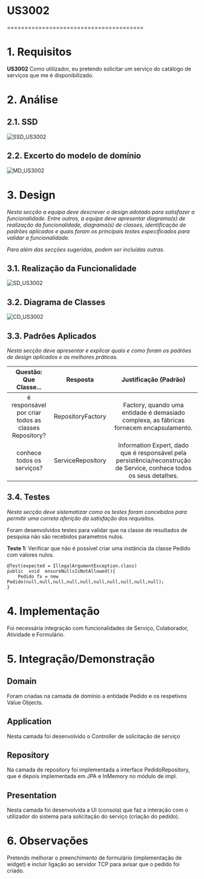 # US3002
=======================================


# 1. Requisitos

**US3002** Como utilizador, eu pretendo solicitar um serviço do catálogo de serviços que me é disponibilizado.

# 2. Análise

## 2.1. SSD

![SSD_US3002](SSD_3002.svg)

## 2.2. Excerto do modelo de domínio

![MD_US3002](MD_3002.svg)

# 3. Design

*Nesta secção a equipa deve descrever o design adotado para satisfazer a funcionalidade. Entre outros, a equipa deve apresentar diagrama(s) de realização da funcionalidade, diagrama(s) de classes, identificação de padrões aplicados e quais foram os principais testes especificados para validar a funcionalidade.*

*Para além das secções sugeridas, podem ser incluídas outras.*

## 3.1. Realização da Funcionalidade

![SD_US3002](SD_3002.svg)

## 3.2. Diagrama de Classes

![CD_US3002](CD_3002.svg)

## 3.3. Padrões Aplicados

*Nesta secção deve apresentar e explicar quais e como foram os padrões de design aplicados e as melhores práticas.*

Questão: Que Classe...|Resposta|Justificação (Padrão)|
|:----:|:---------------:|:-----:|
|é responsável por criar todos as classes Repository?|RepositoryFactory|Factory, quando uma entidade é demasiado complexa, as fábricas fornecem encapsulamento.|
|conhece todos os serviços?|ServiceRepository|Information Expert, dado que é responsável pela persistência/reconstrução de Service, conhece todos os seus detalhes.|

## 3.4. Testes 
*Nesta secção deve sistematizar como os testes foram concebidos para permitir uma correta aferição da satisfação dos requisitos.*

Foram desenvolvidos testes para validar que na classe de resultados de pesquisa não são recebidos parametros nulos.

**Teste 1:** Verificar que não é possível criar uma instância da classe Pedido com valores nulos.

	@Test(expected = IllegalArgumentException.class)
    public  void  ensureNullsIsNotAllowed(){ 
        Pedido fx = new Pedido(null,null,null,null,null,null,null,null,null,null);
    }

# 4. Implementação

Foi necessária integração com funcionalidades de Serviço, Colaborador, Atividade e Formulário.

# 5. Integração/Demonstração

## Domain

Foram criadas na camada de domínio a entidade Pedido e os respetivos Value Objects.

## Application

Nesta camada foi desenvolvido o Controller de solicitação de serviço

## Repository

Na camada de repository foi implementada a interface PedidoRepository, que é depois implementada em JPA e InMemory no módulo de impl.

## Presentation

Nesta camada foi desenvolvida a UI (consola) que faz a interação com o utilizador do sistema para solicitação do serviço (criação do pedido).

# 6. Observações

Pretendo melhorar o preenchimento de formulário (implementação de widget) e incluir ligação ao servidor TCP para avisar que o pedido foi criado.
